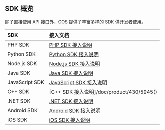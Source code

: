 ## SDK 概览

除了直接使用 API 接口外，COS 提供了丰富多样的 SDK 供开发者使用。

| SDK            | 接入文档                     |
| :------------- | :----------------------- |
| PHP SDK        | [PHP SDK 接入说明](/doc/product/430/5942)        |
| Python SDK     | [Python SDK 接入说明](/doc/product/430/5943)     |
| Node.js SDK    | [Node.js SDK 接入说明](/doc/product/430/5947)    |
| Java SDK       | [Java SDK 接入说明](/doc/product/430/5944)       |
| JavaScript SDK | [JavaScript SDK 接入说明](/doc/product/430/5946) |
| C++ SDK        | [C++ SDK 接入说明]/doc/product/430/5945()        |
| .NET SDK       | [.NET SDK 接入说明](/doc/product/430/5966)       |
| Android SDK    | [Android SDK 接入说明](/doc/product/430/5950)    |
| iOS SDK        | [iOS SDK 接入说明](/doc/product/430/5949)        |
